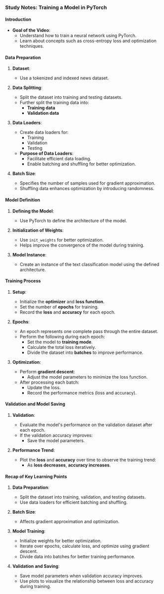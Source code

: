 ### Study Notes: Training a Model in PyTorch

#### Introduction

- **Goal of the Video**:
  - Understand how to train a neural network using PyTorch.
  - Learn about concepts such as cross-entropy loss and optimization techniques.

#### Data Preparation

1. **Dataset**:
   - Use a tokenized and indexed news dataset.
2. **Data Splitting**:

   - Split the dataset into training and testing datasets.
   - Further split the training data into:
     - **Training data**
     - **Validation data**

3. **Data Loaders**:

   - Create data loaders for:
     - Training
     - Validation
     - Testing
   - **Purpose of Data Loaders**:
     - Facilitate efficient data loading.
     - Enable batching and shuffling for better optimization.

4. **Batch Size**:
   - Specifies the number of samples used for gradient approximation.
   - Shuffling data enhances optimization by introducing randomness.

#### Model Definition

1. **Defining the Model**:
   - Use PyTorch to define the architecture of the model.
2. **Initialization of Weights**:

   - Use `init_weights` for better optimization.
   - Helps improve the convergence of the model during training.

3. **Model Instance**:
   - Create an instance of the text classification model using the defined architecture.

#### Training Process

1. **Setup**:

   - Initialize the **optimizer** and **loss function**.
   - Set the number of **epochs** for training.
   - Record the **loss** and **accuracy** for each epoch.

2. **Epochs**:

   - An epoch represents one complete pass through the entire dataset.
   - Perform the following during each epoch:
     - Set the model to **training mode**.
     - Calculate the total loss iteratively.
     - Divide the dataset into **batches** to improve performance.

3. **Optimization**:
   - Perform **gradient descent**:
     - Adjust the model parameters to minimize the loss function.
   - After processing each batch:
     - Update the loss.
     - Record the performance metrics (loss and accuracy).

#### Validation and Model Saving

1. **Validation**:

   - Evaluate the model's performance on the validation dataset after each epoch.
   - If the validation accuracy improves:
     - Save the model parameters.

2. **Performance Trend**:
   - Plot the **loss** and **accuracy** over time to observe the training trend:
     - As **loss decreases**, **accuracy increases**.

#### Recap of Key Learning Points

1. **Data Preparation**:

   - Split the dataset into training, validation, and testing datasets.
   - Use data loaders for efficient batching and shuffling.

2. **Batch Size**:

   - Affects gradient approximation and optimization.

3. **Model Training**:

   - Initialize weights for better optimization.
   - Iterate over epochs, calculate loss, and optimize using gradient descent.
   - Divide data into batches for better training performance.

4. **Validation and Saving**:
   - Save model parameters when validation accuracy improves.
   - Use plots to visualize the relationship between loss and accuracy during training.
